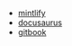 - [mintlify](https://mintlify.com/showcase)
- [docusaurus](https://docusaurus.io/)
- [gitbook](https://www.gitbook.com/)
